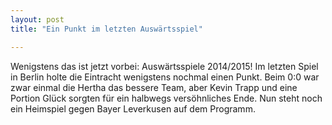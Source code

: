 ```yaml
---
layout: post
title: "Ein Punkt im letzten Auswärtsspiel"

---
```


Wenigstens das ist jetzt vorbei: Auswärtsspiele 2014/2015! Im letzten Spiel in Berlin holte die Eintracht wenigstens nochmal einen Punkt. Beim 0:0 war zwar einmal die Hertha das bessere Team, aber Kevin Trapp und eine Portion Glück sorgten für ein halbwegs versöhnliches Ende. Nun steht noch ein Heimspiel gegen Bayer Leverkusen auf dem Programm.


